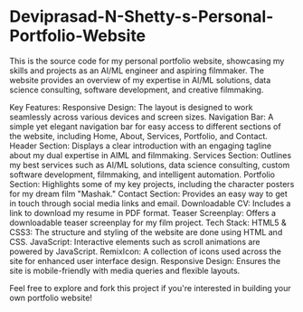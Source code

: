 # Deviprasad-N-Shetty-s-Personal-Portfolio-Website
This is the source code for my personal portfolio website, showcasing my skills and projects as an AI/ML engineer and aspiring filmmaker. The website provides an overview of my expertise in AI/ML solutions, data science consulting, software development, and creative filmmaking.

Key Features:
    Responsive Design: The layout is designed to work seamlessly across various devices and screen sizes.
    Navigation Bar: A simple yet elegant navigation bar for easy access to different sections of the website, including Home, About, Services, Portfolio, and Contact.
    Header Section: Displays a clear introduction with an engaging tagline about my dual expertise in AIML and filmmaking.
    Services Section: Outlines my best services such as AI/ML solutions, data science consulting, custom software development, filmmaking, and intelligent automation.
    Portfolio Section: Highlights some of my key projects, including the character posters for my dream film "Mashak."
    Contact Section: Provides an easy way to get in touch through social media links and email.
    Downloadable CV: Includes a link to download my resume in PDF format.
    Teaser Screenplay: Offers a downloadable teaser screenplay for my film project.
Tech Stack:
    HTML5 & CSS3: The structure and styling of the website are done using HTML and CSS.
    JavaScript: Interactive elements such as scroll animations are powered by JavaScript.
    RemixIcon: A collection of icons used across the site for enhanced user interface design.
    Responsive Design: Ensures the site is mobile-friendly with media queries and flexible layouts.
    
Feel free to explore and fork this project if you're interested in building your own portfolio website!
